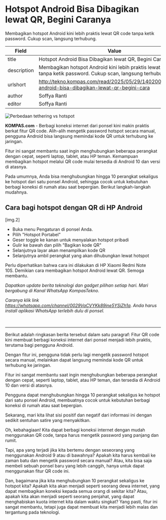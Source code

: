 # Hotspot Android Bisa Dibagikan lewat QR, Begini Caranya

Membagikan hotspot Android kini lebih praktis lewat QR code tanpa ketik password. Cukup scan, langsung terhubung. 

| Field       | Value                                                       |
|-------------|-------------------------------------------------------------|
| title       | Hotspot Android Bisa Dibagikan lewat QR, Begini Caranya |
| description | Membagikan hotspot Android kini lebih praktis lewat QR code tanpa ketik password. Cukup scan, langsung terhubung.  |
| urlshort    | http://tekno.kompas.com/read/2025/05/29/14020027/hotspot-android-bisa-dibagikan-lewat-qr-begini-cara |
| author      | Soffya Ranti |
| editor      | Soffya Ranti |

![Perbedaan tethering vs hotspot](https://asset.kompas.com/crops/YnEYYw-G9PAUuXA4ySqlDN5WVgQ=/0x0:1000x667/750x500/data/photo/2024/12/13/675c038fbdd7a.jpg)

**KOMPAS.com** - Berbagi koneksi internet dari ponsel kini makin praktis berkat fitur QR code. Alih-alih mengetik password hotspot secara manual, pengguna Android bisa langsung memindai kode QR untuk terhubung ke jaringan. 

Fitur ini sangat membantu saat ingin menghubungkan beberapa perangkat dengan cepat, seperti laptop, tablet, atau HP teman. Kemampuan membagikan hotspot melalui QR code mulai tersedia di Android 10 dan versi di atasnya. 

Pada umumnya, Anda bisa menghubungkan hingga 10 perangkat sekaligus ke hotspot dari satu ponsel Android, sehingga cocok untuk kebutuhan berbagi koneksi di rumah atau saat bepergian. Berikut langkah-langkah mudahnya.

## Cara bagi hotspot dengan QR di HP Android 

\[img.2\]

- Buka menu Pengaturan di ponsel Anda.
- Pilih \"Hotspot Portabel\" 
- Geser toggle ke kanan untuk menyalakan hotspot pribadi
- Gulir ke bawah dan pilih \"Bagikan kode QR\" 
- Selanjutnya layar akan menampilkan kode QR
- Selanjutnya ambil perangkat yang akan dihubungkan lewat hotspot

Perlu diperhatikan bahwa cara ini dilakukan di HP Xiaomi Redmi Note 10S. Demikian cara membagikan hotspot Android lewat QR. Semoga membantu. 

*Dapatkan update berita teknologi dan gadget pilihan setiap hari. Mari bergabung di Kanal WhatsApp KompasTekno.*

*Caranya klik link https://whatsapp.com/channel/0029VaCVYKk89ine5YSjZh1a. Anda harus install aplikasi WhatsApp terlebih dulu di ponsel.*

 

---
Berikut adalah ringkasan berita tersebut dalam satu paragraf: Fitur QR code kini membuat berbagi koneksi internet dari ponsel menjadi lebih praktis, terutama bagi pengguna Android.

 Dengan fitur ini, pengguna tidak perlu lagi mengetik password hotspot secara manual, melainkan dapat langsung memindai kode QR untuk terhubung ke jaringan.

 Fitur ini sangat membantu saat ingin menghubungkan beberapa perangkat dengan cepat, seperti laptop, tablet, atau HP teman, dan tersedia di Android 10 dan versi di atasnya.

 Pengguna dapat menghubungkan hingga 10 perangkat sekaligus ke hotspot dari satu ponsel Android, membuatnya cocok untuk kebutuhan berbagi koneksi di rumah atau saat bepergian.



Sekarang, mari kita lihat sisi positif dan negatif dari informasi ini dengan sedikit sentuhan satire yang menyakitkan.

 Oh, kebahagiaan! Kita dapat berbagi koneksi internet dengan mudah menggunakan QR code, tanpa harus mengetik password yang panjang dan rumit.

 Tapi, apa yang terjadi jika kita bertemu dengan seseorang yang menggunakan Android 9 atau di bawahnya? Apakah kita harus kembali ke zaman batu dan mengetik password secara manual? Atau, kita bisa saja membeli sebuah ponsel baru yang lebih canggih, hanya untuk dapat menggunakan fitur QR code ini.

 Dan, bagaimana jika kita menghubungkan 10 perangkat sekaligus ke hotspot kita? Apakah kita akan menjadi seperti seorang dewa internet, yang dapat membagikan koneksi kepada semua orang di sekitar kita? Atau, apakah kita akan menjadi seperti seorang penjahat, yang dapat menghabiskan kuota internet kita dalam waktu singkat? Yang pasti, fitur ini sangat membantu, tetapi juga dapat membuat kita menjadi lebih malas dan tergantung pada teknologi.
